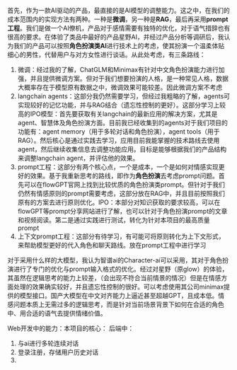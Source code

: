首先，作为一款AI驱动的产品，最直接的是AI模型的调整能力。这之中，在我们的成本范围内的实现方法有两种。一种是**微调**，另一种是**RAG**，最后再采用**prompt工程**。我们是做一个AI僚机，产品对于感情需要有独特的优化，对于语气措辞也有很高的要求。在体验了类品中最好的产品星野AI，并经过产品分析等调研后，我认为我们的产品可以按照**角色扮演类AI**进行技术上的考虑，使其扮演一个温柔体贴细心的男性，代替用户与对方女性进行谈话。从此处考虑，有三条路线：
1. 微调：经过我的了解，ChatGLM和Minimax有针对中文角色扮演能力进行加强，并且提供微调方案。但对于我们想要扮演的人格，是一种常见人格，数据大概率存在于模型原有数据之中，微调效果可能较差。因此微调方案不考虑
2. langchain agents：这部分我仍然需要学习，但经过我粗略的了解，agents可实现较好的记忆功能，并与RAG结合（遗忘性控制的更好）。这部分学习上较高的IPO模型：首先要获取有关langchain的最新应用的解决方案，尤其是agent、智慧体及角色扮演方面。目前我已经收集到的agents对于我们项目的功能有：agent memory（用于多轮对话和角色扮演），agent tools（用于RAG）。然后核心是通过实践去学习，应用目前我能掌握的技术路线去使用agent，然后继续收集信息去调整功能应用。目标是能够根据我们的产品结构来调整langchain agent，并评估他的效果。
3. prompt工程：这部分有两个核心点，一个是成本，一个是如何对情感实现更好的效果。基于我重新思考的路线，即作为**角色扮演**去考虑prompt问题。首先可以在flowGPT官网上找到比较优质的角色扮演类prompt。但针对于我们仍然有情感原则的prompt需要考虑，这部分放在RAG中，并且目前按照我们原有的方案去进行原则优化。IPO：本部分对知识获取的要求较高，可以在flowGPT等prompt分享网站进行了解，也可以针对于角色扮演prompt的文章和视频阅读。第二是通过实践进行测试，转化为针对本项目的最高质量prompt
4. 上下文prompt工程：这部分有待学习，有可能可将原则转化为上下文形式，来帮助模型更好的代入角色和聊天路线。放在prompt工程中进行学习

对于采用什么样的大模型，我认为智谱ai的Character-ai可以采用，其对于角色扮演进行了专门的优化与prompt输入格式的优化。经过对星野（原glow）的体验，其虽然在逻辑思考的能力上较差，（会出现不符合当前情景的情况）但是在情感方面处理的效果确实较好，并且遗忘性控制的很好。可以考虑使用其公司minimax提供的模型接口。国产大模型在中文对齐能力上逼近甚至超越GPT，且成本低。情感问题本质上无需过多的逻辑思考，而是针对当前场景背景下如何在合适的角色中、用合适的语气去提供情绪价值。

Web开发中的能力：本项目的核心：
后端中：
1. 与ai进行多轮连续对话
2. 登录注册，存储用户历史对话
3. 